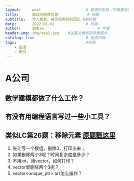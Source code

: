 ```yaml
---
layout:     post   				    # 使用的布局（不需要改）
title:      面试问题微记录				# 标题 
subtitle:   令人尴尬、痛苦和美好的回忆 #副标题
date:       2022-01-01 				# 时间
author:     谢玄xx 						# 作者
header-img: img/sea2.jpg 	#这篇文章标题背景图片
catalog: true 						# 是否归档
tags:								#标签
    - 生活
    - 面试
---
```


# A公司

## 数学建模都做了什么工作？

## 有没有用编程语言写过一些小工具？

## 类似LC第26题：移除元素 [原题戳这里](https://leetcode-cn.com/problems/remove-element/) 

1. 先让写一个数组，删除3，打印出来；
2. 如果删除两个3呢？时间复杂度是多少？
3. 不用int，用vector，如何打印？
4. vector里删除两个3呢？
5. vector<unique_ptr<int>> arr怎么操作？

